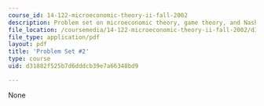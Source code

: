 ```yaml
---
course_id: 14-122-microeconomic-theory-ii-fall-2002
description: Problem set on microeconomic theory, game theory, and Nash equilibria.
file_location: /coursemedia/14-122-microeconomic-theory-ii-fall-2002/d31882f525b7d6dddcb39e7a66348bd9_ps2q.pdf
file_type: application/pdf
layout: pdf
title: 'Problem Set #2'
type: course
uid: d31882f525b7d6dddcb39e7a66348bd9

---
```

None